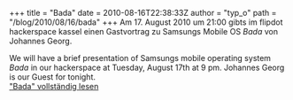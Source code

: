 +++
title = "Bada"
date = 2010-08-16T22:38:33Z
author = "typ_o"
path = "/blog/2010/08/16/bada"
+++
Am 17. August 2010 um 21:00 gibts im flipdot hackerspace kassel einen
Gastvortrag zu Samsungs Mobile OS *Bada* von Johannes Georg.

We will have a brief presentation of Samsungs mobile operating system
*Bada* in our hackerspace at Tuesday, August 17th at 9 pm. Johannes
Georg is our Guest for tonight.  
["Bada" vollständig
lesen](https://flipdot.org/blog/archives/102-Bada.html#extended)
